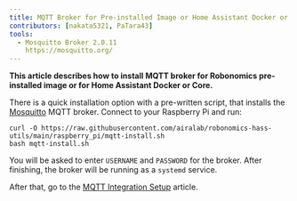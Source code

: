 ```yaml
---
title: MQTT Broker for Pre-installed Image or Home Assistant Docker or Core
contributors: [nakata5321, PaTara43]
tools:
  - Mosquitto Broker 2.0.11
    https://mosquitto.org/
---
```


**This article describes how to install MQTT broker for Robonomics pre-installed image or for Home Assistant Docker or Core.**

There is a quick installation option with a pre-written script, that installs the [Mosquitto](https://mosquitto.org/) MQTT broker. Connect to your Raspberry Pi and run:

```shell
curl -O https://raw.githubusercontent.com/airalab/robonomics-hass-utils/main/raspberry_pi/mqtt-install.sh
bash mqtt-install.sh
```

You will be asked to enter `USERNAME` and `PASSWORD` for the broker. After finishing, the broker will be running as a `systemd` service.

After that, go to the [MQTT Integration Setup](/docs/mqtt-integration/) article.